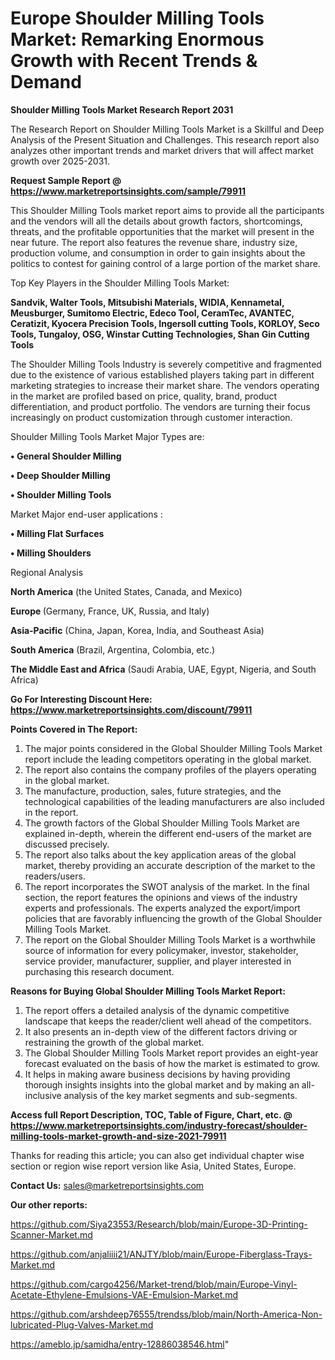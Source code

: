 # Europe Shoulder Milling Tools Market: Remarking Enormous Growth with Recent Trends & Demand

<strong>Shoulder Milling Tools Market Research Report 2031</strong>

The Research Report on Shoulder Milling Tools Market is a Skillful and Deep Analysis of the Present Situation and Challenges. This research report also analyzes other important trends and market drivers that will affect market growth over 2025-2031.

<strong>Request Sample Report @ <a href=https://www.marketreportsinsights.com/sample/79911>https://www.marketreportsinsights.com/sample/79911</a></strong>

This Shoulder Milling Tools market report aims to provide all the participants and the vendors will all the details about growth factors, shortcomings, threats, and the profitable opportunities that the market will present in the near future. The report also features the revenue share, industry size, production volume, and consumption in order to gain insights about the politics to contest for gaining control of a large portion of the market share.

Top Key Players in the Shoulder Milling Tools Market:

<strong>Sandvik, Walter Tools, Mitsubishi Materials, WIDIA, Kennametal, Meusburger, Sumitomo Electric, Edeco Tool, CeramTec, AVANTEC, Ceratizit, Kyocera Precision Tools, Ingersoll cutting Tools, KORLOY, Seco Tools, Tungaloy, OSG, Winstar Cutting Technologies, Shan Gin Cutting Tools</strong>

The Shoulder Milling Tools Industry is severely competitive and fragmented due to the existence of various established players taking part in different marketing strategies to increase their market share. The vendors operating in the market are profiled based on price, quality, brand, product differentiation, and product portfolio. The vendors are turning their focus increasingly on product customization through customer interaction.

Shoulder Milling Tools Market Major Types are:

<strong>• General Shoulder Milling

• Deep Shoulder Milling

• Shoulder Milling Tools</strong>

Market Major end-user applications :

<strong>• Milling Flat Surfaces

• Milling Shoulders</strong>

Regional Analysis

</u><strong><b>North America</b></strong> (the United States, Canada, and Mexico)

<strong><b>Europe </b></strong>(Germany, France, UK, Russia, and Italy)

<strong><b>Asia-Pacific</b></strong> (China, Japan, Korea, India, and Southeast Asia)

<strong><b>South America</b></strong> (Brazil, Argentina, Colombia, etc.)

<strong><b>The Middle East and Africa</b></strong> (Saudi Arabia, UAE, Egypt, Nigeria, and South Africa)

<strong>Go For Interesting Discount Here: <a href=https://www.marketreportsinsights.com/discount/79911>https://www.marketreportsinsights.com/discount/79911</a></strong>

<strong>Points Covered in The Report:</strong>
<ol>
  <li>The major points considered in the Global Shoulder Milling Tools Market report include the leading competitors operating in the global market.</li>
  <li>The report also contains the company profiles of the players operating in the global market.</li>
  <li>The manufacture, production, sales, future strategies, and the technological capabilities of the leading manufacturers are also included in the report.</li>
  <li>The growth factors of the Global Shoulder Milling Tools Market are explained in-depth, wherein the different end-users of the market are discussed precisely.</li>
  <li>The report also talks about the key application areas of the global market, thereby providing an accurate description of the market to the readers/users.</li>
  <li>The report incorporates the SWOT analysis of the market. In the final section, the report features the opinions and views of the industry experts and professionals. The experts analyzed the export/import policies that are favorably influencing the growth of the Global Shoulder Milling Tools Market.</li>
  <li>The report on the Global Shoulder Milling Tools Market is a worthwhile source of information for every policymaker, investor, stakeholder, service provider, manufacturer, supplier, and player interested in purchasing this research document.</li>
</ol>
<strong>Reasons for Buying Global Shoulder Milling Tools Market Report:</strong>

<ol>
  <li>The report offers a detailed analysis of the dynamic competitive landscape that keeps the reader/client well ahead of the competitors.</li>
  <li>It also presents an in-depth view of the different factors driving or restraining the growth of the global market.</li>
  <li>The Global Shoulder Milling Tools Market report provides an eight-year forecast evaluated on the basis of how the market is estimated to grow.</li>
  <li>It helps in making aware business decisions by having providing thorough insights insights into the global market and by making an all-inclusive analysis of the key market segments and sub-segments.</li>
</ol>
<strong>Access full Report Description, TOC, Table of Figure, Chart, etc. @ <a href=https://www.marketreportsinsights.com/industry-forecast/shoulder-milling-tools-market-growth-and-size-2021-79911>https://www.marketreportsinsights.com/industry-forecast/shoulder-milling-tools-market-growth-and-size-2021-79911</a></strong>


Thanks for reading this article; you can also get individual chapter wise section or region wise report version like Asia, United States, Europe.

<strong>Contact Us:</strong>
sales@marketreportsinsights.com

<strong>Our other reports:</strong>

<a href=https://github.com/Siya23553/Research/blob/main/Europe-3D-Printing-Scanner-Market.md>https://github.com/Siya23553/Research/blob/main/Europe-3D-Printing-Scanner-Market.md</a>

<a href=https://github.com/anjaliiii21/ANJTY/blob/main/Europe-Fiberglass-Trays-Market.md>https://github.com/anjaliiii21/ANJTY/blob/main/Europe-Fiberglass-Trays-Market.md</a>

<a href=https://github.com/cargo4256/Market-trend/blob/main/Europe-Vinyl-Acetate-Ethylene-Emulsions-VAE-Emulsion-Market.md>https://github.com/cargo4256/Market-trend/blob/main/Europe-Vinyl-Acetate-Ethylene-Emulsions-VAE-Emulsion-Market.md</a>

<a href=https://github.com/arshdeep76555/trendss/blob/main/North-America-Non-lubricated-Plug-Valves-Market.md>https://github.com/arshdeep76555/trendss/blob/main/North-America-Non-lubricated-Plug-Valves-Market.md</a>

<a href=https://ameblo.jp/samidha/entry-12886038546.html>https://ameblo.jp/samidha/entry-12886038546.html</a>"
